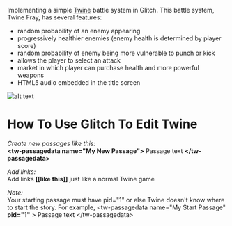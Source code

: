 Implementing a simple [Twine](http://twinery.org/2) battle system in Glitch. This battle system, Twine Fray, has several features:<br>
- random probability of an enemy appearing
- progressively healthier enemies (enemy health is determined by player score)
- random probability of enemy being more vulnerable to punch or kick
- allows the player to select an attack
- market in which player can purchase health and more powerful weapons
- HTML5 audio embedded in the title screen

![alt text](https://cdn.glitch.com/fbd4217e-2ea0-47d6-a562-212f7f478094%2Ftwine200px.png?1503856203172 "Twine logo")


# How To Use Glitch To Edit Twine

_Create new passages like this:_<br>
**\<tw-passagedata name=\"My New Passage\"\>** Passage text **\</tw-passagedata\>**

_Add links:_<br>
Add links **\[\[like this\]\]** just like a normal Twine game

_Note:_<br>
Your starting passage must have pid=\"1\" or else Twine doesn't know where to start the story. For example, \<tw-passagedata name=\"My Start Passage\" **pid=\"1\"** \> Passage text \</tw-passagedata\>

